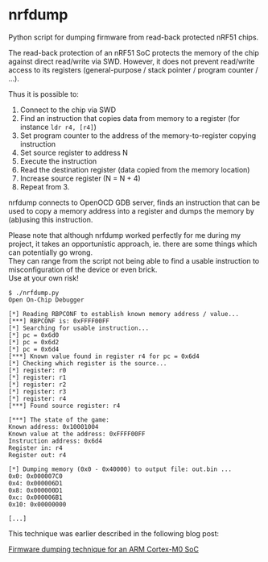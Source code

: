 # nrfdump

Python script for dumping firmware from read-back protected nRF51 chips.

The read-back protection of an nRF51 SoC protects the memory of the chip against direct read/write via SWD.
However, it does not prevent read/write access to its registers (general-purpose / stack pointer / program counter / ...).

Thus it is possible to:
1. Connect to the chip via SWD
2. Find an instruction that copies data from memory to a register (for instance `ldr r4, [r4]`)
3. Set program counter to the address of the memory-to-register copying instruction
4. Set source register to address N
5. Execute the instruction
6. Read the destination register (data copied from the memory location)
7. Increase source register (N = N + 4)
8. Repeat from 3.

nrfdump connects to OpenOCD GDB server, finds an instruction that can be used to copy a memory address into a register and dumps the memory by (ab)using this instruction.  

Please note that although nrfdump worked perfectly for me during my project, it takes an opportunistic approach, ie. there are some things which can potentially go wrong.  
They can range from the script not being able to find a usable instruction to misconfiguration of the device or even brick.  
Use at your own risk!


```
$ ./nrfdump.py 
Open On-Chip Debugger

[*] Reading RBPCONF to establish known memory address / value...
[***] RBPCONF is: 0xFFFF00FF
[*] Searching for usable instruction...
[*] pc = 0x6d0
[*] pc = 0x6d2
[*] pc = 0x6d4
[***] Known value found in register r4 for pc = 0x6d4
[*] Checking which register is the source...
[*] register: r0
[*] register: r1
[*] register: r2
[*] register: r3
[*] register: r4
[***] Found source register: r4

[***] The state of the game:
Known address: 0x10001004
Known value at the address: 0xFFFF00FF
Instruction address: 0x6d4
Register in: r4
Register out: r4

[*] Dumping memory (0x0 - 0x40000) to output file: out.bin ...
0x0: 0x000007C0
0x4: 0x000006D1
0x8: 0x000000D1
0xc: 0x000006B1
0x10: 0x00000000

[...]
```
  
  
  
This technique was earlier described in the following blog post:
  
[Firmware dumping technique for an ARM Cortex-M0 SoC](http://blog.includesecurity.com/2015/11/NordicSemi-ARM-SoC-Firmware-dumping-technique.html)
  

